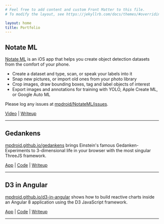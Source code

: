 ```yaml
---
# Feel free to add content and custom Front Matter to this file.
# To modify the layout, see https://jekyllrb.com/docs/themes/#overriding-theme-defaults

layout: home
title: Portfolio
---
```




## Notate ML
[Notate ML](https://apps.apple.com/us/app/notate-ml/id1605408700) is an iOS app that helps you create object detection datasets from the comfort of your phone.

- Create a dataset and type, scan, or speak your labels into it
- Snap new pictures, or import old ones from your photo library
- Crop images, draw bounding boxes, tag and label objects of interest
- Export images and annotations for training with YOLO, Apple Create ML, or Google Auto ML

Please log any issues at [mpdroid/NotateML/issues](https://github.com/mpdroid/NotateML/issues).

[Video](https://youtu.be/gDqPt3V2-qo) | [Writeup](https://medium.com/@marvinpdroid/introducing-notate-ml-8de9b68715f4) 

---

## Gedankens
[mpdroid.github.io/gedankens](https://mpdroid.github.io/gedankens) brings Einstein's famous Gedanken-Experiments to 3-dimensional life in your browser with the most singular ThreeJS framework. 

[App](mpdroid.github.io/gedankens) | [Code](https://github.com/mpdroid/gedankens) | [Writeup](https://marvinpdroid.medium.com/special-relativity-with-threejs-657a3552d886) 

---


## D3 in Angular
[mpdroid.github.io/d3-in-angular](https://mpdroid.github.io/d3-in-angular/)  shows how to build reactive charts inside an Angular 8 application using the D3 JavaScript framework.

[App](mpdroid.github.io/d3-in-angular) | [Code](https://github.com/mpdroid/d3-in-angular)  | [Writeup](https://medium.com/@marvinpdroid/reactive-charts-in-angular-8-using-d3-4550bb0b4255)   

---
